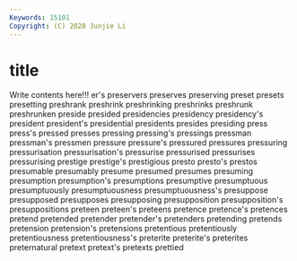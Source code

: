 ```yaml
---
Keywords: 15101
Copyright: (C) 2020 Junjie Li
---
```


# title

Write contents here!!!
er's
preservers 
preserves 
preserving 
preset 
presets 
presetting 
preshrank 
preshrink 
preshrinking 
preshrinks
preshrunk 
preshrunken 
preside 
presided 
presidencies 
presidency 
presidency's 
president 
president's 
presidential
presidents 
presides 
presiding 
press 
press's 
pressed 
presses 
pressing 
pressing's 
pressings
pressman 
pressman's 
pressmen 
pressure 
pressure's 
pressured 
pressures 
pressuring 
pressurisation 
pressurisation's
pressurise 
pressurised 
pressurises 
pressurising 
prestige 
prestige's 
prestigious 
presto 
presto's 
prestos
presumable 
presumably 
presume 
presumed 
presumes 
presuming 
presumption 
presumption's 
presumptions 
presumptive
presumptuous 
presumptuously 
presumptuousness 
presumptuousness's 
presuppose 
presupposed 
presupposes 
presupposing 
presupposition 
presupposition's
presuppositions 
preteen 
preteen's 
preteens 
pretence 
pretence's 
pretences 
pretend 
pretended 
pretender
pretender's 
pretenders 
pretending 
pretends 
pretension 
pretension's 
pretensions 
pretentious 
pretentiously 
pretentiousness
pretentiousness's 
preterite 
preterite's 
preterites 
preternatural 
pretext 
pretext's 
pretexts 
prettied 
